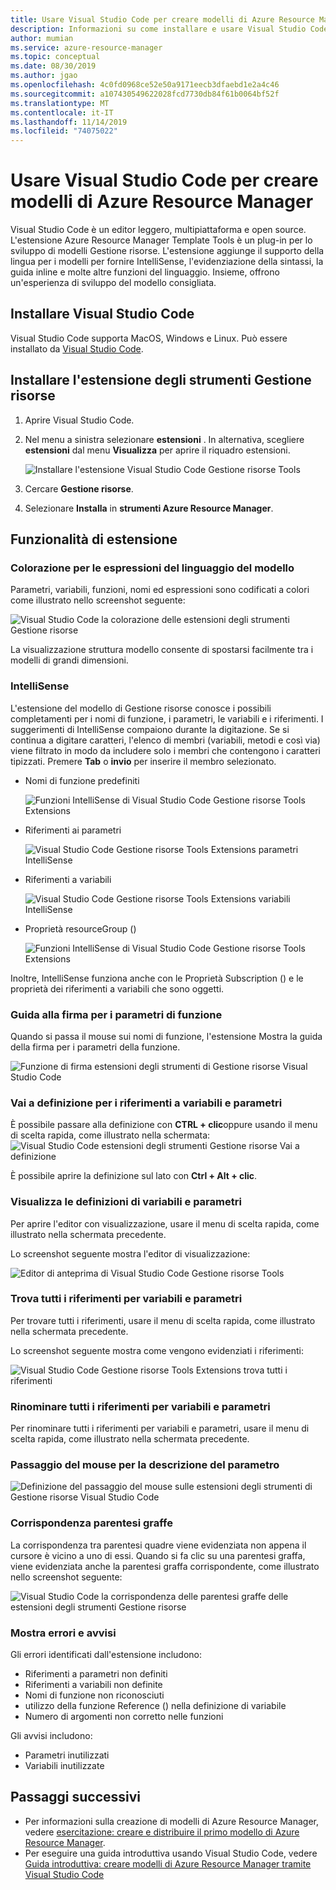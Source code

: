 ```yaml
---
title: Usare Visual Studio Code per creare modelli di Azure Resource Manager
description: Informazioni su come installare e usare Visual Studio Code e l'estensione degli strumenti di Azure Resource Manager.
author: mumian
ms.service: azure-resource-manager
ms.topic: conceptual
ms.date: 08/30/2019
ms.author: jgao
ms.openlocfilehash: 4c0fd0968ce52e50a9171eecb3dfaebd1e2a4c46
ms.sourcegitcommit: a107430549622028fcd7730db84f61b0064bf52f
ms.translationtype: MT
ms.contentlocale: it-IT
ms.lasthandoff: 11/14/2019
ms.locfileid: "74075022"
---
```

# <a name="use-visual-studio-code-to-create-azure-resource-manager-templates"></a>Usare Visual Studio Code per creare modelli di Azure Resource Manager

Visual Studio Code è un editor leggero, multipiattaforma e open source. L'estensione Azure Resource Manager Template Tools è un plug-in per lo sviluppo di modelli Gestione risorse. L'estensione aggiunge il supporto della lingua per i modelli per fornire IntelliSense, l'evidenziazione della sintassi, la guida inline e molte altre funzioni del linguaggio. Insieme, offrono un'esperienza di sviluppo del modello consigliata.

## <a name="install-visual-studio-code"></a>Installare Visual Studio Code

Visual Studio Code supporta MacOS, Windows e Linux.  Può essere installato da [Visual Studio Code](https://code.visualstudio.com/).

## <a name="install-resource-manager-tools-extension"></a>Installare l'estensione degli strumenti Gestione risorse

1. Aprire Visual Studio Code.
1. Nel menu a sinistra selezionare **estensioni** . In alternativa, scegliere **estensioni** dal menu **Visualizza** per aprire il riquadro estensioni.

    ![Installare l'estensione Visual Studio Code Gestione risorse Tools](./media/resource-manager-tools-vs-code/resource-manager-visual-studio-code-tools-extension.png)
1. Cercare **Gestione risorse**.
1. Selezionare **Installa** in **strumenti Azure Resource Manager**.

## <a name="the-extension-features"></a>Funzionalità di estensione

### <a name="colorization-for-template-language-expressions"></a>Colorazione per le espressioni del linguaggio del modello

Parametri, variabili, funzioni, nomi ed espressioni sono codificati a colori come illustrato nello screenshot seguente:

![Visual Studio Code la colorazione delle estensioni degli strumenti Gestione risorse](./media/resource-manager-tools-vs-code/resource-manager-tools-extension-colorization.png)

La visualizzazione struttura modello consente di spostarsi facilmente tra i modelli di grandi dimensioni.

### <a name="intellisense"></a>IntelliSense

L'estensione del modello di Gestione risorse conosce i possibili completamenti per i nomi di funzione, i parametri, le variabili e i riferimenti. I suggerimenti di IntelliSense compaiono durante la digitazione. Se si continua a digitare caratteri, l'elenco di membri (variabili, metodi e così via) viene filtrato in modo da includere solo i membri che contengono i caratteri tipizzati. Premere **Tab** o **invio** per inserire il membro selezionato.

- Nomi di funzione predefiniti

    ![Funzioni IntelliSense di Visual Studio Code Gestione risorse Tools Extensions](./media/resource-manager-tools-vs-code/resource-manager-tools-extension-intellisense-functions.png)

- Riferimenti ai parametri

    ![Visual Studio Code Gestione risorse Tools Extensions parametri IntelliSense](./media/resource-manager-tools-vs-code/resource-manager-tools-extension-intellisense-parameters.png)

- Riferimenti a variabili

    ![Visual Studio Code Gestione risorse Tools Extensions variabili IntelliSense](./media/resource-manager-tools-vs-code/resource-manager-tools-extension-intellisense-variables.png)

- Proprietà resourceGroup ()

    ![Funzioni IntelliSense di Visual Studio Code Gestione risorse Tools Extensions](./media/resource-manager-tools-vs-code/resource-manager-tools-extension-intellisense-resourcegroup.png)

Inoltre, IntelliSense funziona anche con le Proprietà Subscription () e le proprietà dei riferimenti a variabili che sono oggetti.

### <a name="signature-help-for-function-parameters"></a>Guida alla firma per i parametri di funzione

Quando si passa il mouse sui nomi di funzione, l'estensione Mostra la guida della firma per i parametri della funzione.

![Funzione di firma estensioni degli strumenti di Gestione risorse Visual Studio Code](./media/resource-manager-tools-vs-code/resource-manager-tools-extension-signature-function.png)

### <a name="go-to-definition-for-variable-and-parameter-references"></a>Vai a definizione per i riferimenti a variabili e parametri

È possibile passare alla definizione con **CTRL + clic**oppure usando il menu di scelta rapida, come illustrato nella schermata: ![Visual Studio Code estensioni degli strumenti Gestione risorse Vai a definizione](./media/resource-manager-tools-vs-code/resource-manager-tools-extension-context-menu.png)

È possibile aprire la definizione sul lato con **Ctrl + Alt + clic**.

### <a name="peek-for-variable-and-parameter-definitions"></a>Visualizza le definizioni di variabili e parametri

Per aprire l'editor con visualizzazione, usare il menu di scelta rapida, come illustrato nella schermata precedente.

Lo screenshot seguente mostra l'editor di visualizzazione:

![Editor di anteprima di Visual Studio Code Gestione risorse Tools](./media/resource-manager-tools-vs-code/resource-manager-tools-extension-peek-editor.png)

### <a name="find-all-references-for-variables-and-parameters"></a>Trova tutti i riferimenti per variabili e parametri

Per trovare tutti i riferimenti, usare il menu di scelta rapida, come illustrato nella schermata precedente.

Lo screenshot seguente mostra come vengono evidenziati i riferimenti:

![Visual Studio Code Gestione risorse Tools Extensions trova tutti i riferimenti](./media/resource-manager-tools-vs-code/resource-manager-tools-extension-find-all-references.png)

### <a name="rename-all-references-for-variables-and-parameters"></a>Rinominare tutti i riferimenti per variabili e parametri

Per rinominare tutti i riferimenti per variabili e parametri, usare il menu di scelta rapida, come illustrato nella schermata precedente.

### <a name="hover-for-parameter-description"></a>Passaggio del mouse per la descrizione del parametro

![Definizione del passaggio del mouse sulle estensioni degli strumenti di Gestione risorse Visual Studio Code](./media/resource-manager-tools-vs-code/resource-manager-tools-extension-hover-parameters.png)

### <a name="brace-matching"></a>Corrispondenza parentesi graffe

La corrispondenza tra parentesi quadre viene evidenziata non appena il cursore è vicino a uno di essi. Quando si fa clic su una parentesi graffa, viene evidenziata anche la parentesi graffa corrispondente, come illustrato nello screenshot seguente:

![Visual Studio Code la corrispondenza delle parentesi graffe delle estensioni degli strumenti Gestione risorse](./media/resource-manager-tools-vs-code/resource-manager-tools-extension-brace-matching.png)

### <a name="show-errors-and-warnings"></a>Mostra errori e avvisi

Gli errori identificati dall'estensione includono:

- Riferimenti a parametri non definiti
- Riferimenti a variabili non definite
- Nomi di funzione non riconosciuti
- utilizzo della funzione Reference () nella definizione di variabile
- Numero di argomenti non corretto nelle funzioni

Gli avvisi includono:

- Parametri inutilizzati
- Variabili inutilizzate

## <a name="next-steps"></a>Passaggi successivi

- Per informazioni sulla creazione di modelli di Azure Resource Manager, vedere [esercitazione: creare e distribuire il primo modello di Azure Resource Manager](template-tutorial-create-first-template.md).
- Per eseguire una guida introduttiva usando Visual Studio Code, vedere [Guida introduttiva: creare modelli di Azure Resource Manager tramite Visual Studio Code](./resource-manager-quickstart-create-templates-use-visual-studio-code.md)
